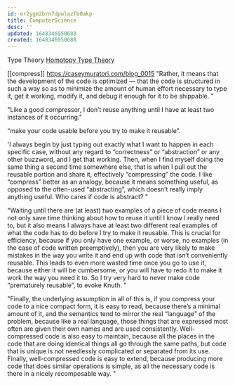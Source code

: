 ```yaml
---
id: er2ygm2brn7dpwlazfb0akp
title: ComputerScience
desc: ''
updated: 1648346950688
created: 1648346950688
---
```


Type Theory
[Homotopy Type Theory](https://www.cs.cmu.edu/~rwh/courses/hott/)



[[compress]] https://caseymuratori.com/blog_0015
"Rather, it means that the development of the code is optimized  —  that the code is structured in such a way so as to minimize the amount of human effort necessary to type it, get it working, modify it, and debug it enough for it to be shippable. "

"Like a good compressor, I don’t reuse anything until I have at least two instances of it occurring."

“make your code usable before you try to make it reusable”. 

'I always begin by just typing out exactly what I want to happen in each specific case, without any regard to “correctness” or “abstraction” or any other buzzword, and I get that working. Then, when I find myself doing the same thing a second time somewhere else, that is when I pull out the reusable portion and share it, effectively “compressing” the code. I like “compress” better as an analogy, because it means something useful, as opposed to the often-used “abstracting”, which doesn’t really imply anything useful. Who cares if code is abstract? "

"Waiting until there are (at least) two examples of a piece of code means I not only save time thinking about how to reuse it until I know I really need to, but it also means I always have at least two different real examples of what the code has to do before I try to make it reusable. This is crucial for efficiency, because if you only have one example, or worse, no examples (in the case of code written preemptively), then you are very likely to make mistakes in the way you write it and end up with code that isn’t conveniently reusable. This leads to even more wasted time once you go to use it, because either it will be cumbersome, or you will have to redo it to make it work the way you need it to. So I try very hard to never make code “prematurely reusable”, to evoke Knuth. "

"Finally, the underlying assumption in all of this is, if you compress your code to a nice compact form, it is easy to read, because there’s a minimal amount of it, and the semantics tend to mirror the real “language” of the problem, because like a real language, those things that are expressed most often are given their own names and are used consistently. Well-compressed code is also easy to maintain, because all the places in the code that are doing identical things all go through the same paths, but code that is unique is not needlessly complicated or separated from its use. Finally, well-compressed code is easy to extend, because producing more code that does similar operations is simple, as all the necessary code is there in a nicely recomposable way. "
